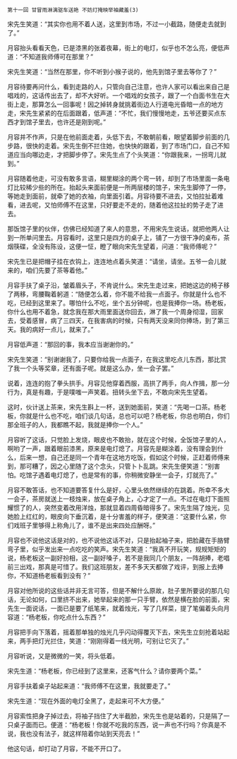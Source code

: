     第十一回 甘冒雨淋漓驱车送艳 不妨灯掩映举袖藏羞(3) 

   宋先生笑道：“其实你也用不着人送，这里到市场，不过一小截路，随便走去就到了。”

   月容抬头看看天色，已是漆黑的张着夜幕，街上的电灯，似乎也不怎么亮，便低声道：“不知道我师傅可在那里？”

   宋先生笑道：“当然在那里，你不听到小猴子说的，他先到馆子里去等你了？”

   月容待要再问什么，看到走路的人，只管向自己注意，也许人家可以看出来自己是唱戏的，这话传出去了，却不大好听。一个唱戏的女孩子，跟了一个白面书生在大街上走，那算怎么一回事呢！因之掉转身就挑着街边人行道电光昏暗一点的地方走，宋先生紧紧的在后面跟着，低声道：“不忙，我们慢慢地走，五爷还要买点东西才到馆子里去，也许还是刚到呢。”

   月容并不作声，只是在他前面走着，头低下去，不敢朝前看，眼望着脚步前面的几步路，很快的走着。宋先生倒不拦住她，也快快的跟着，到了市场门口，自己不知道应当向哪边走，才把脚步停了。宋先生点了个头笑道：“你跟我来，一拐弯儿就到。”

   月容随着他走，可没有敢多言语，糊里糊涂的两个弯一转，却到了市场里面一条电灯比较稀少些的所在。抬起头来面前便是一所两层楼的馆子，宋先生脚停了一停，等她走到面前，就牵了她的衣袖，向里面引着。月容待要不进去，又怕拉扯着难看，进去呢，又怕师傅不在这里，只好要走不走的，随着他这拉扯的势子走了进去。

   那饭馆子里的伙伴，仿佛已经知道了来人的意思，不用宋先生说话，就把他两人让到一所单问里去。月容看时，这里只是四方的桌子上，铺了一方很干净的桌布，茶烟筷碟，全没有陈设，这便一怔，瞪了眼向宋先生望着，问道：“我师傅呢？”

   宋先生已是把帽子挂在衣钩上，连连地点着头笑道：“请坐，请坐。五爷一会儿就来的，咱们先要了茶等着他。”

   月容手扶了桌子沿，皱着眉头子，不肯说什么。宋先生走过来，把她这边的椅子移了两移，弯腰鞠着躬道：“随便怎么着，你不能不给我一点面子。你就是什么也不吃，已经到这里来了。哪怕什么不吃，坐个五分钟呢，也是我捧你一场。杨老板，你什么也用不着急，就念我在那大雨里面送你回去，淋了我一个周身彻湿，回家去，受着感冒，病了三四天，在我害病的时候，只有两天没来同你捧场，到了第三天。我的病好一点儿，就来了。”

   月容低声道：“那回的事，我本应当谢谢你的。”

   宋先生笑道：“别谢谢我了，只要你给我一点面子，在我这里吃点儿东西，那比赏了我一个头等奖章，还有面子呢。就是这么办，坐一会子罢。”

   说着，连连的抱了拳头拱手。月容见他穿着西服，高拱了两手，向人作揖，那一分行为，真是有趣，于是噗嗤一声笑着。扭转头坐下去，不敢向宋先生望着。

   这时，伙计送上茶来，宋先生斟上一杯，送到她面前，笑道：“先喝一口茶。杨老板，你就是什么也不吃，咱们谈几句话，总也可以吧？杨老板，你总也明白，你们那全班子的人，我都瞧不起，我就是捧你一个人。”

   月容听了这话，只觉脸上发烧，眼皮也不敢抬，就在这个时候，全饭馆子里的人，啊哟了一声，跟着眼前漆黑，原来是电灯熄了。月容先是糊涂着，没有理会到什么，后来一想，自己还是同一个青年在这地方吃饭，假如这个时候，正赶着师傅来到，那可糟了，因之心里随了这个念头，只管卜卜乱跳。宋先生便笑道：“别害怕。吃馆子遇着电灯熄了，也是常有的事，你稍微安静坐一会子，灯就亮了。”

   月容不敢答话，也不知道要答复什么是好，心里头依然继续的在跳着。所幸不多大一会子，茶房就送上一枝烛来，放在桌子角上，心才定了一点。不过在电灯下面照耀惯了的人，突然变着改用洋烛，那就显着四周昏暗得多了。宋先生隔了烛光，见她脸上红红的，眼皮向下垂沉着，是十分害羞的样子，便笑道：“这要什么紧，你们戏班子里够得上称角儿了，谁不是出来四处应酬呀。”

   月容也不说他这话是对的，也不说他这话不对，只是抬起袖子来，把脸藏在手胳臂弯子里，似乎发出来一点吃吃的笑声。宋先生笑道：“我真不开玩笑，规规矩矩的说，杨老板这一副好扮相，这一副好嗓子，若不是我同几个朋友，一阵胡捧，老唱前三出戏，那真是可惜了。我们这班朋友，差不多天天都做了戏评，到报上去捧你，不知道杨老板看到没有？”

   月容对他所说的这些话并非无言可答，但是不解什么原故，肚子里所要说的那几句话，无论如何，口里挤不出来，她举起来的那一只手臂，依然是横在脸的前面，宋先生一面说话，一面已是要了纸笔来，就着烛光，写了几样菜，提了笔偏着头向月容道：“杨老板，你吃点什么东西？”

   月容把手向下落着，摇着那单独的烛光几乎闪动得覆灭下去，宋先生立刻抢着站起来，两手把灯光拦住，笑道：“刚刚得着一线光明，可别让它灭了。”

   月容听说，又是微微的一笑，将头低着。

   宋先生道：“杨老板，你已经到了这里来，还客气什么？请你要两个菜。”

   月容手扶着桌子站起来道：“我师傅不在这里，我就要走了。”

   宋先生道：“现在外面的电灯全黑了，走起来可不大方便。”

   月容索性把身子掉过去，将袖子挡住了大半截脸，宋先生也是站着的，只是隔了一只桌子面而已。便道：“杨老板！你就不吃我的东西，说一声也不行吗？你真是不说，我也没有法子，就这样陪着你站到天亮去！”

   他这句话，却打动了月容，不能不开口了。

